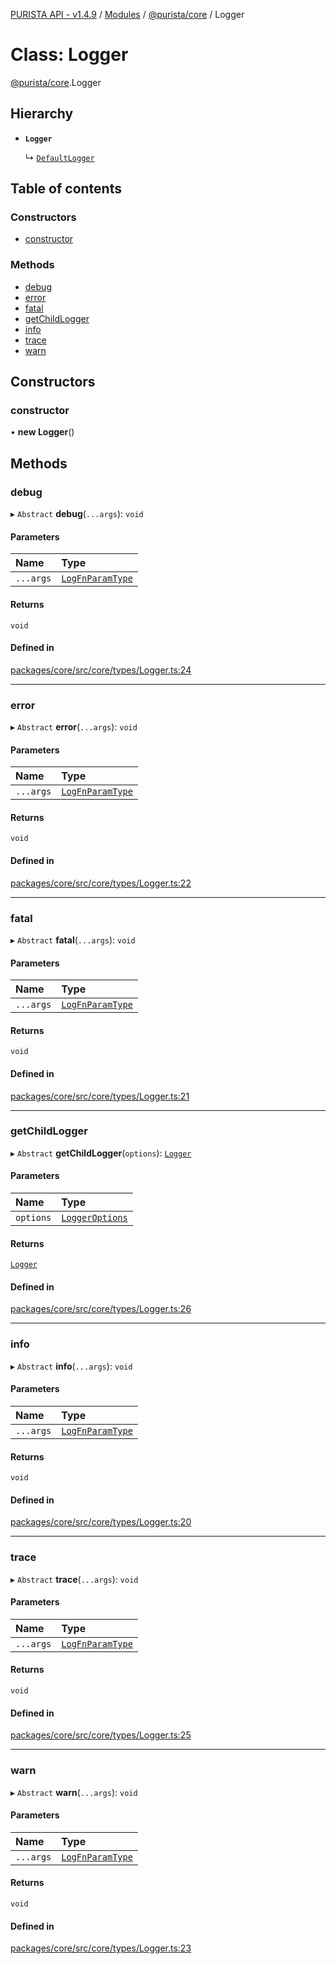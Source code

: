 [PURISTA API - v1.4.9](../README.md) / [Modules](../modules.md) / [@purista/core](../modules/purista_core.md) / Logger

# Class: Logger

[@purista/core](../modules/purista_core.md).Logger

## Hierarchy

- **`Logger`**

  ↳ [`DefaultLogger`](purista_core.DefaultLogger.md)

## Table of contents

### Constructors

- [constructor](purista_core.Logger.md#constructor)

### Methods

- [debug](purista_core.Logger.md#debug)
- [error](purista_core.Logger.md#error)
- [fatal](purista_core.Logger.md#fatal)
- [getChildLogger](purista_core.Logger.md#getchildlogger)
- [info](purista_core.Logger.md#info)
- [trace](purista_core.Logger.md#trace)
- [warn](purista_core.Logger.md#warn)

## Constructors

### constructor

• **new Logger**()

## Methods

### debug

▸ `Abstract` **debug**(`...args`): `void`

#### Parameters

| Name | Type |
| :------ | :------ |
| `...args` | [`LogFnParamType`](../modules/purista_core.md#logfnparamtype) |

#### Returns

`void`

#### Defined in

[packages/core/src/core/types/Logger.ts:24](https://github.com/sebastianwessel/purista/blob/8c66693/packages/core/src/core/types/Logger.ts#L24)

___

### error

▸ `Abstract` **error**(`...args`): `void`

#### Parameters

| Name | Type |
| :------ | :------ |
| `...args` | [`LogFnParamType`](../modules/purista_core.md#logfnparamtype) |

#### Returns

`void`

#### Defined in

[packages/core/src/core/types/Logger.ts:22](https://github.com/sebastianwessel/purista/blob/8c66693/packages/core/src/core/types/Logger.ts#L22)

___

### fatal

▸ `Abstract` **fatal**(`...args`): `void`

#### Parameters

| Name | Type |
| :------ | :------ |
| `...args` | [`LogFnParamType`](../modules/purista_core.md#logfnparamtype) |

#### Returns

`void`

#### Defined in

[packages/core/src/core/types/Logger.ts:21](https://github.com/sebastianwessel/purista/blob/8c66693/packages/core/src/core/types/Logger.ts#L21)

___

### getChildLogger

▸ `Abstract` **getChildLogger**(`options`): [`Logger`](purista_core.Logger.md)

#### Parameters

| Name | Type |
| :------ | :------ |
| `options` | [`LoggerOptions`](../modules/purista_core.md#loggeroptions) |

#### Returns

[`Logger`](purista_core.Logger.md)

#### Defined in

[packages/core/src/core/types/Logger.ts:26](https://github.com/sebastianwessel/purista/blob/8c66693/packages/core/src/core/types/Logger.ts#L26)

___

### info

▸ `Abstract` **info**(`...args`): `void`

#### Parameters

| Name | Type |
| :------ | :------ |
| `...args` | [`LogFnParamType`](../modules/purista_core.md#logfnparamtype) |

#### Returns

`void`

#### Defined in

[packages/core/src/core/types/Logger.ts:20](https://github.com/sebastianwessel/purista/blob/8c66693/packages/core/src/core/types/Logger.ts#L20)

___

### trace

▸ `Abstract` **trace**(`...args`): `void`

#### Parameters

| Name | Type |
| :------ | :------ |
| `...args` | [`LogFnParamType`](../modules/purista_core.md#logfnparamtype) |

#### Returns

`void`

#### Defined in

[packages/core/src/core/types/Logger.ts:25](https://github.com/sebastianwessel/purista/blob/8c66693/packages/core/src/core/types/Logger.ts#L25)

___

### warn

▸ `Abstract` **warn**(`...args`): `void`

#### Parameters

| Name | Type |
| :------ | :------ |
| `...args` | [`LogFnParamType`](../modules/purista_core.md#logfnparamtype) |

#### Returns

`void`

#### Defined in

[packages/core/src/core/types/Logger.ts:23](https://github.com/sebastianwessel/purista/blob/8c66693/packages/core/src/core/types/Logger.ts#L23)
